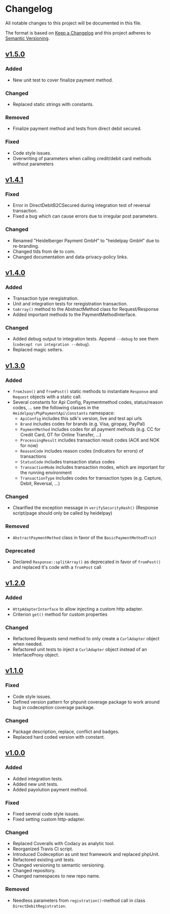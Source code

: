 # Changelog
All notable changes to this project will be documented in this file.

The format is based on [Keep a Changelog](http://keepachangelog.com/en/1.0.0/) and this project adheres to [Semantic Versioning](http://semver.org/spec/v2.0.0.html).

## [v1.5.0][v1.5.0]
### Added
- New unit test to cover finalize payment method.

### Changed
- Replaced static strings with constants.

### Removed
- Finalize payment method and tests from direct debit secured.

### Fixed
- Code style issues.
- Overwriting of parameters when calling credit/debit card methods without parameters

## [v1.4.1][v1.4.1]
### Fixed
- Error in DirectDebitB2CSecured during integration test of reversal transaction.
- Fixed a bug which can cause errors due to irregular post parameters.

### Changed
- Renamed "Heidelberger Payment GmbH" to "heidelpay GmbH" due to re-branding.
- Changed tlds from de to com.
- Changed documentation and data-privacy-policy links.

## [v1.4.0][v1.4.0]
### Added
- Transaction type reregistration.
- Unit and integration tests for reregistration transaction.
- `toArray()` method to the AbstractMethod class for Request/Response
- Added important methods to the PaymentMethodInterface.

### Changed
- Added debug output to integration tests. Append `--debug` to see them (`codecept run integration --debug`).
- Replaced magic setters.

## [v1.3.0][v1.3.0]
### Added
- `fromJson()` and `fromPost()` static methods to instantiate `Response` and `Request` objects with a static call.
- Several constants for Api Config, Paymentmethod codes, status/reason codes, ... see the following classes in the `Heidelpay\PhpPaymentApi\Constants` namespace:
  - `ApiConfig` includes this sdk's version, live and test api urls
  - `Brand` includes codes for brands (e.g. Visa, giropay, PayPal)
  - `PaymentMethod` includes codes for all payment methods (e.g. CC for Credit Card, OT for Online Transfer, ...)
  - `ProcessingResult` includes transaction result codes (ACK and NOK for now)
  - `ReasonCode` includes reason codes (indicators for errors) of transactions
  - `StatusCode` includes transaction status codes
  - `TransactionMode` includes transaction modes, which are important for the running environment
  - `TransactionType` includes codes for transaction types (e.g. Capture, Debit, Reversal, ...)

### Changed
- Clearified the exception message in `verifySecurityHash()` (Response script/page should only be called by heidelpay)

### Removed
- `AbstractPaymentMethod` class in favor of the `BasicPaymentMethodTrait`

### Deprecated
- Declared `Response::splitArray()` as deprecated in favor of `fromPost()` and replaced it's code with a `fromPost` call


## [v1.2.0][v1.2.0]
### Added
- `HttpAdapterInterface` to allow injecting a custom http adapter.
- Criterion `get()` method for custom properties

### Changed
- Refactored Requests send method to only create a `CurlAdapter` object when needed.
- Refactored unit tests to inject a `CurlAdapter` object instead of an InterfaceProxy object.


## [v1.1.0][v1.1.0]
### Fixed
- Code style issues.
- Defined version pattern for phpunit coverage package to work around bug in codeception coverage package.

### Changed
- Package description, replace, conflict and badges.
- Replaced hard coded version with constant.


## [v1.0.0][v1.0.0]
### Added
- Added integration tests.
- Added new unit tests.
- Added payolution payment method.

### Fixed
- Fixed several code style issues.
- Fixed setting custom http-adapter.

### Changed
- Replaced Coveralls with Codacy as analytic tool.
- Reorganized Travis CI script.
- Introduced Codeception as unit test framework and replaced phpUnit.
- Refactored existing unit tests.
- Changed versioning to semantic versioning.
- Changed repository. 
- Changed namespaces to new repo name.

### Removed
- Needless parameters from `registration()`-method call in class `DirectDebitRegistration`.

[v1.0.0]: https://github.com/heidelpay/php-payment-api/tree/v1.0.0
[v1.1.0]: https://github.com/heidelpay/php-payment-api/compare/v1.0.0...v1.1.0
[v1.2.0]: https://github.com/heidelpay/php-payment-api/compare/v1.1.0...v1.2.0
[v1.3.0]: https://github.com/heidelpay/php-payment-api/compare/v1.2.0...v1.3.0
[v1.4.0]: https://github.com/heidelpay/php-payment-api/compare/v1.3.0...v1.4.0
[v1.4.1]: https://github.com/heidelpay/php-payment-api/compare/v1.4.0...v1.4.1
[v1.5.0]: https://github.com/heidelpay/php-payment-api/compare/v1.4.0...v1.5.0
